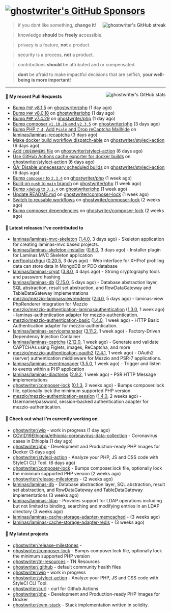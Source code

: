 # [![ghostwriter's GitHub Sponsors](https://img.shields.io/github/sponsors/ghostwriter?label=Sponsors&style=flat-square&logo=GitHub%20Sponsors)](https://github.com/sponsors/ghostwriter)

<img alt="ghostwriter's GitHub streak" align="right" src="https://github-readme-streak-stats.herokuapp.com/?user=ghostwriter">

> if you dont like something, **change it**!

> knowledge **should** be **freely** accessible.

> privacy is a feature, **not** a product.

> security is a process, **not** a product.

> contributions **should** be attributed and or compensated.

> **dont** be afraid to make impactful decisions that are selfish, **your well-being is more important**!

---

<img alt="ghostwriter's GitHub stats" align="right" src="https://github-readme-stats.vercel.app/api?username=ghostwriter&show_icons=true&count_private=true&hide_title=true&hide_rank=true&icon_color=333">

#### 🔨 My recent Pull Requests

- [Bump `PHP` v8.1.5](https://github.com/ghostwriter/php/pull/40) on [ghostwriter/php](https://github.com/ghostwriter/php) (1 day ago)
- [Bump `PHP` v8.0.18](https://github.com/ghostwriter/php/pull/39) on [ghostwriter/php](https://github.com/ghostwriter/php) (1 day ago)
- [Bump `PHP` v7.4.29](https://github.com/ghostwriter/php/pull/38) on [ghostwriter/php](https://github.com/ghostwriter/php) (1 day ago)
- [Bump composer `v1.10.26` and `v2.3.5`](https://github.com/ghostwriter/php/pull/37) on [ghostwriter/php](https://github.com/ghostwriter/php) (3 days ago)
- [Bump PHP `7.4`, Add `Psalm` and Drop reCaptcha Mailhide](https://github.com/laminas/laminas-recaptcha/pull/22) on [laminas/laminas-recaptcha](https://github.com/laminas/laminas-recaptcha) (3 days ago)
- [Make docker build workflow dispatch-able](https://github.com/ghostwriter/styleci-action/pull/4) on [ghostwriter/styleci-action](https://github.com/ghostwriter/styleci-action) (6 days ago)
- [Add `CODEOWNERS` file](https://github.com/ghostwriter/styleci-action/pull/3) on [ghostwriter/styleci-action](https://github.com/ghostwriter/styleci-action) (6 days ago)
- [Use GitHub Actions cache exporter for docker builds](https://github.com/ghostwriter/styleci-action/pull/2) on [ghostwriter/styleci-action](https://github.com/ghostwriter/styleci-action) (6 days ago)
- [QA: Disable unnecessary scheduled builds](https://github.com/ghostwriter/styleci-action/pull/1) on [ghostwriter/styleci-action](https://github.com/ghostwriter/styleci-action) (6 days ago)
- [Bump `composer` to `2.3.4`](https://github.com/ghostwriter/php/pull/36) on [ghostwriter/php](https://github.com/ghostwriter/php) (1 week ago)
- [Build on `push` to `main` branch](https://github.com/ghostwriter/php/pull/35) on [ghostwriter/php](https://github.com/ghostwriter/php) (1 week ago)
- [Bump `xdebug` to `3.1.4`](https://github.com/ghostwriter/php/pull/34) on [ghostwriter/php](https://github.com/ghostwriter/php) (1 week ago)
- [Update README.md](https://github.com/ghostwriter/composer-lock/pull/7) on [ghostwriter/composer-lock](https://github.com/ghostwriter/composer-lock) (1 week ago)
- [Switch to reusable workflows](https://github.com/ghostwriter/composer-lock/pull/5) on [ghostwriter/composer-lock](https://github.com/ghostwriter/composer-lock) (2 weeks ago)
- [Bump composer dependencies](https://github.com/ghostwriter/composer-lock/pull/4) on [ghostwriter/composer-lock](https://github.com/ghostwriter/composer-lock) (2 weeks ago)

#### 🔭 Latest releases I've contributed to

- [laminas/laminas-mvc-skeleton](https://github.com/laminas/laminas-mvc-skeleton) ([1.4.0](https://github.com/laminas/laminas-mvc-skeleton/releases/tag/1.4.0), 3 days ago) - Skeleton application for creating laminas-mvc based projects.
- [laminas/laminas-skeleton-installer](https://github.com/laminas/laminas-skeleton-installer) ([0.6.0](https://github.com/laminas/laminas-skeleton-installer/releases/tag/0.6.0), 3 days ago) - Installer plugin for Laminas MVC Skeleton application
- [perftools/xhgui](https://github.com/perftools/xhgui) ([0.20.5](https://github.com/perftools/xhgui/releases/tag/0.20.5), 3 days ago) - Web interface for XHProf profiling data can store data in MongoDB or PDO database
- [laminas/laminas-crypt](https://github.com/laminas/laminas-crypt) ([3.8.0](https://github.com/laminas/laminas-crypt/releases/tag/3.8.0), 4 days ago) - Strong cryptography tools and password hashing
- [laminas/laminas-db](https://github.com/laminas/laminas-db) ([2.15.0](https://github.com/laminas/laminas-db/releases/tag/2.15.0), 5 days ago) - Database abstraction layer, SQL abstraction, result set abstraction, and RowDataGateway and TableDataGateway implementations
- [mezzio/mezzio-laminasviewrenderer](https://github.com/mezzio/mezzio-laminasviewrenderer) ([2.6.0](https://github.com/mezzio/mezzio-laminasviewrenderer/releases/tag/2.6.0), 5 days ago) - laminas-view PhpRenderer integration for Mezzio
- [mezzio/mezzio-authentication-laminasauthentication](https://github.com/mezzio/mezzio-authentication-laminasauthentication) ([1.3.0](https://github.com/mezzio/mezzio-authentication-laminasauthentication/releases/tag/1.3.0), 1 week ago) - laminas-authentication adapter for mezzio-authentication.
- [mezzio/mezzio-authentication-basic](https://github.com/mezzio/mezzio-authentication-basic) ([1.4.0](https://github.com/mezzio/mezzio-authentication-basic/releases/tag/1.4.0), 1 week ago) - HTTP Basic Authentication adapter for mezzio-authentication.
- [laminas/laminas-servicemanager](https://github.com/laminas/laminas-servicemanager) ([3.11.2](https://github.com/laminas/laminas-servicemanager/releases/tag/3.11.2), 1 week ago) - Factory-Driven Dependency Injection Container
- [laminas/laminas-captcha](https://github.com/laminas/laminas-captcha) ([2.12.0](https://github.com/laminas/laminas-captcha/releases/tag/2.12.0), 1 week ago) - Generate and validate CAPTCHAs using Figlets, images, ReCaptcha, and more
- [mezzio/mezzio-authentication-oauth2](https://github.com/mezzio/mezzio-authentication-oauth2) ([2.4.1](https://github.com/mezzio/mezzio-authentication-oauth2/releases/tag/2.4.1), 1 week ago) - OAuth2 (server) authentication middleware for Mezzio and PSR-7 applications.
- [laminas/laminas-eventmanager](https://github.com/laminas/laminas-eventmanager) ([3.5.0](https://github.com/laminas/laminas-eventmanager/releases/tag/3.5.0), 1 week ago) - Trigger and listen to events within a PHP application
- [laminas/laminas-diactoros](https://github.com/laminas/laminas-diactoros) ([2.9.2](https://github.com/laminas/laminas-diactoros/releases/tag/2.9.2), 1 week ago) - PSR HTTP Message implementations
- [ghostwriter/composer-lock](https://github.com/ghostwriter/composer-lock) ([0.1.3](https://github.com/ghostwriter/composer-lock/releases/tag/0.1.3), 2 weeks ago) - Bumps composer.lock file, optionally lock the minimum supported PHP version
- [mezzio/mezzio-authentication-session](https://github.com/mezzio/mezzio-authentication-session) ([1.4.0](https://github.com/mezzio/mezzio-authentication-session/releases/tag/1.4.0), 2 weeks ago) - Username/password, session-backed authentication adapter for mezzio-authentication.

#### 👷 Check out what I'm currently working on

- [ghostwriter/wip](https://github.com/ghostwriter/wip) - work in progress (1 day ago)
- [COVID19Ethiopia/ethiopia-coronavirus-data-collection](https://github.com/COVID19Ethiopia/ethiopia-coronavirus-data-collection) - Coronavirus cases in Ethiopia (1 day ago)
- [ghostwriter/php](https://github.com/ghostwriter/php) - Development and Production-ready PHP Images for Docker (3 days ago)
- [ghostwriter/styleci-action](https://github.com/ghostwriter/styleci-action) - Analyze your PHP, JS and CSS code with StyleCI CLI Tool. (6 days ago)
- [ghostwriter/composer-lock](https://github.com/ghostwriter/composer-lock) - Bumps composer.lock file, optionally lock the minimum supported PHP version (2 weeks ago)
- [ghostwriter/release-milestones](https://github.com/ghostwriter/release-milestones) -  (2 weeks ago)
- [laminas/laminas-db](https://github.com/laminas/laminas-db) - Database abstraction layer, SQL abstraction, result set abstraction, and RowDataGateway and TableDataGateway implementations (3 weeks ago)
- [laminas/laminas-ldap](https://github.com/laminas/laminas-ldap) - Provides support for LDAP operations including but not limited to binding, searching and modifying entries in an LDAP directory (3 weeks ago)
- [laminas/laminas-cache-storage-adapter-memcached](https://github.com/laminas/laminas-cache-storage-adapter-memcached) -  (3 weeks ago)
- [laminas/laminas-cache-storage-adapter-redis](https://github.com/laminas/laminas-cache-storage-adapter-redis) -  (3 weeks ago)

#### 🌱 My latest projects

- [ghostwriter/release-milestones](https://github.com/ghostwriter/release-milestones) - 
- [ghostwriter/composer-lock](https://github.com/ghostwriter/composer-lock) - Bumps composer.lock file, optionally lock the minimum supported PHP version
- [ghostwriter/tn-resources](https://github.com/ghostwriter/tn-resources) - TN Resources
- [ghostwriter/.github](https://github.com/ghostwriter/.github) - default community health files
- [ghostwriter/wip](https://github.com/ghostwriter/wip) - work in progress
- [ghostwriter/styleci-action](https://github.com/ghostwriter/styleci-action) - Analyze your PHP, JS and CSS code with StyleCI CLI Tool.
- [ghostwriter/curl](https://github.com/ghostwriter/curl) - curl for Github Actions
- [ghostwriter/php](https://github.com/ghostwriter/php) - Development and Production-ready PHP Images for Docker
- [ghostwriter/evm-stack](https://github.com/ghostwriter/evm-stack) - Stack implementation written in solidity.

